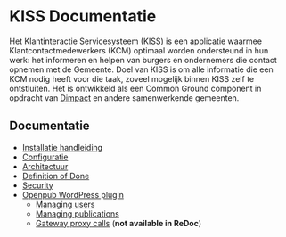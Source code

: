 # KISS Documentatie
 Het Klantinteractie Servicesysteem (KISS) is  een applicatie waarmee Klantcontactmedewerkers (KCM) optimaal worden ondersteund in hun werk: het informeren en helpen van burgers en ondernemers die contact opnemen met de Gemeente. Doel van KISS is om alle informatie die een KCM nodig heeft voor die taak, zoveel mogelijk binnen KISS zelf te ontstluiten. Het is ontwikkeld als een Common Ground component in opdracht van [Dimpact](https://www.dimpact.nl/klantinteractie-servicesysteem) en andere samenwerkende gemeenten.

## Documentatie

- [Installatie handleiding](INSTALLATION.md)
- [Configuratie](CONFIGURATIE.md)
- [Architectuur](Architectuur.md)
- [Definition of Done](DEFINITIONOFDONE.md)
- [Security](SECURITY.md)
- [Openpub WordPress plugin](https://github.com/Klantinteractie-Servicesysteem/Openpub#readme)
  - [Managing users](https://github.com/Klantinteractie-Servicesysteem/Openpub/blob/master/README.md#managing-users)
  - [Managing publications](https://github.com/Klantinteractie-Servicesysteem/Openpub/blob/master/README.md#managing-publications)
  - [Gateway proxy calls](https://github.com/Klantinteractie-Servicesysteem/Openpub/blob/master/README.md#proxy-communication-via-gateway) (**not available in ReDoc**)
